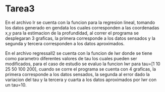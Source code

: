 # Tarea3
En el archivo lr se cuenta con la funcion para la regresion lineal, tomando los datos generado en gendata los cuales corresponden 
a las coordenadas x,y para la estimacion de la profundidad, al correr el programa se desplegaran 3 graficas, la primera corresponde 
a los datos sensados y la segunda y tercera corresponden a los datos aproximados.

En el archivo regressall2 se cuenta con la funcion de lwr donde se tiene como parametro diferentes valores de tau los cuales pueden 
ser modificados, para el caso de estudio se evaluo la funcion lwr para tau=[1 10 25 50 100 200], cuando se corre el programa se cuenta 
con 4 graficas, la primera corresponde a los datos sensados, la segunda al error dado la variacion del tau y la tercera y cuarta a los 
datos aproximados por lwr con un tau=10.
